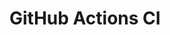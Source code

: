 # GitHub Actions CI



































































































































































































































































































































































































































































































































































































































































































































































































































































































































































































































































































































































































































































































































